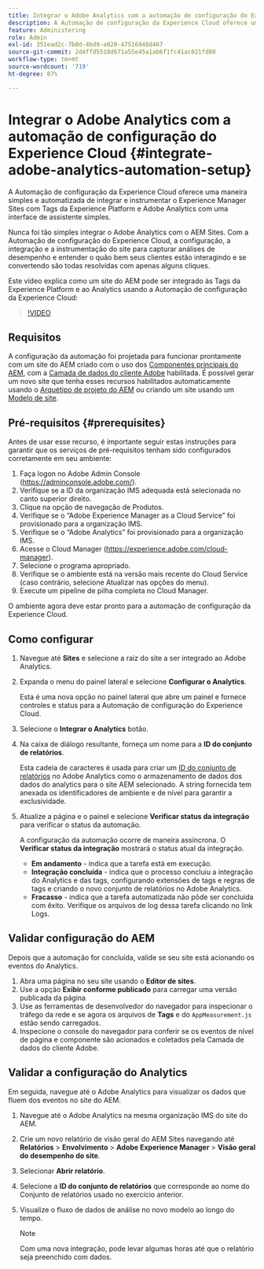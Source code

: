 ```yaml
---
title: Integrar o Adobe Analytics com a automação de configuração do Experience Cloud
description: A Automação de configuração da Experience Cloud oferece uma maneira simples e automatizada de integrar e instrumentar o Experience Manager Sites com Tags da Experience Platform e Adobe Analytics com uma interface de assistente simples. Saiba como usar a configuração automatizada em seu próprio site.
feature: Administering
role: Admin
exl-id: 351ead2c-7b0d-4bd9-a020-47516948d467
source-git-commit: 2d4ffd5518d671a55e45a1ab6f1fc41ac021fd80
workflow-type: tm+mt
source-wordcount: '719'
ht-degree: 87%

---
```


# Integrar o Adobe Analytics com a automação de configuração do Experience Cloud {#integrate-adobe-analytics-automation-setup}

A Automação de configuração da Experience Cloud oferece uma maneira simples e automatizada de integrar e instrumentar o Experience Manager Sites com Tags da Experience Platform e Adobe Analytics com uma interface de assistente simples.

Nunca foi tão simples integrar o Adobe Analytics com o AEM Sites. Com a Automação de configuração do Experience Cloud, a configuração, a integração e a instrumentação do site para capturar análises de desempenho e entender o quão bem seus clientes estão interagindo e se convertendo são todas resolvidas com apenas alguns cliques.

Este vídeo explica como um site do AEM pode ser integrado às Tags da Experience Platform e ao Analytics usando a Automação de configuração da Experience Cloud:

>[!VIDEO](https://video.tv.adobe.com/v/345372/?quality=12)

## Requisitos

A configuração da automação foi projetada para funcionar prontamente com um site do AEM criado com o uso dos [Componentes principais do AEM](https://experienceleague.adobe.com/docs/experience-manager-core-components/using/introduction.html?lang=pt-BR), com a [Camada de dados do cliente Adobe](https://experienceleague.adobe.com/docs/experience-manager-core-components/using/developing/data-layer/overview.html?lang=pt-BR) habilitada. É possível gerar um novo site que tenha esses recursos habilitados automaticamente usando o [Arquétipo de projeto do AEM](https://experienceleague.adobe.com/docs/experience-manager-core-components/using/developing/archetype/overview.html?lang=pt-BR) ou criando um site usando um [Modelo de site](/help/journey-sites/quick-site/create-site.md).

## Pré-requisitos {#prerequisites}

Antes de usar esse recurso, é importante seguir estas instruções para garantir que os serviços de pré-requisitos tenham sido configurados corretamente em seu ambiente:

1. Faça logon no Adobe Admin Console (https://adminconsole.adobe.com/).
1. Verifique se a ID da organização IMS adequada está selecionada no canto superior direito.
1. Clique na opção de navegação de Produtos.
1. Verifique se o “Adobe Experience Manager as a Cloud Service” foi provisionado para a organização IMS.
1. Verifique se o “Adobe Analytics” foi provisionado para a organização IMS.
1. Acesse o Cloud Manager (https://experience.adobe.com/cloud-manager).
1. Selecione o programa apropriado.
1. Verifique se o ambiente está na versão mais recente do Cloud Service (caso contrário, selecione Atualizar nas opções do menu).
1. Execute um pipeline de pilha completa no Cloud Manager.

O ambiente agora deve estar pronto para a automação de configuração da Experience Cloud.

## Como configurar

1. Navegue até **Sites** e selecione a raiz do site a ser integrado ao Adobe Analytics.
1. Expanda o menu do painel lateral e selecione **Configurar o Analytics**.

   Esta é uma nova opção no painel lateral que abre um painel e fornece controles e status para a Automação de configuração do Experience Cloud.
1. Selecione o **Integrar o Analytics** botão.
1. Na caixa de diálogo resultante, forneça um nome para a **ID do conjunto de relatórios**.

   Esta cadeia de caracteres é usada para criar um [ID do conjunto de relatórios](https://experienceleague.adobe.com/docs/analytics/admin/manage-report-suites/new-report-suite/t-create-a-report-suite.html?lang=pt-BR) no Adobe Analytics como o armazenamento de dados dos dados do analytics para o site AEM selecionado. A string fornecida tem anexada os identificadores de ambiente e de nível para garantir a exclusividade.

1. Atualize a página e o painel e selecione **Verificar status da integração** para verificar o status da automação.

   A configuração da automação ocorre de maneira assíncrona. O **Verificar status da integração** mostrará o status atual da integração.

   * **Em andamento** - indica que a tarefa está em execução.
   * **Integração concluída** - indica que o processo concluiu a integração do Analytics e das tags, configurando extensões de tags e regras de tags e criando o novo conjunto de relatórios no Adobe Analytics.
   * **Fracasso** - indica que a tarefa automatizada não pôde ser concluída com êxito. Verifique os arquivos de log dessa tarefa clicando no link Logs.

## Validar configuração do AEM 

Depois que a automação for concluída, valide se seu site está acionando os eventos do Analytics.

1. Abra uma página no seu site usando o **Editor de sites**.
1. Use a opção **Exibir conforme publicado** para carregar uma versão publicada da página
1. Use as ferramentas de desenvolvedor do navegador para inspecionar o tráfego da rede e se agora os arquivos de **Tags** e do `AppMeasurement.js` estão sendo carregados.
1. Inspecione o console do navegador para conferir se os eventos de nível de página e componente são acionados e coletados pela Camada de dados do cliente Adobe.

## Validar a configuração do Analytics

Em seguida, navegue até o Adobe Analytics para visualizar os dados que fluem dos eventos no site do AEM.

1. Navegue até o Adobe Analytics na mesma organização IMS do site do AEM.
1. Crie um novo relatório de visão geral do AEM Sites navegando até **Relatórios** > **Envolvimento** > **Adobe Experience Manager** > **Visão geral do desempenho do site**.
1. Selecionar **Abrir relatório**.
1. Selecione a **ID do conjunto de relatórios** que corresponde ao nome do Conjunto de relatórios usado no exercício anterior.
1. Visualize o fluxo de dados de análise no novo modelo ao longo do tempo.

   >[!NOTE]
   >
   > Com uma nova integração, pode levar algumas horas até que o relatório seja preenchido com dados.
